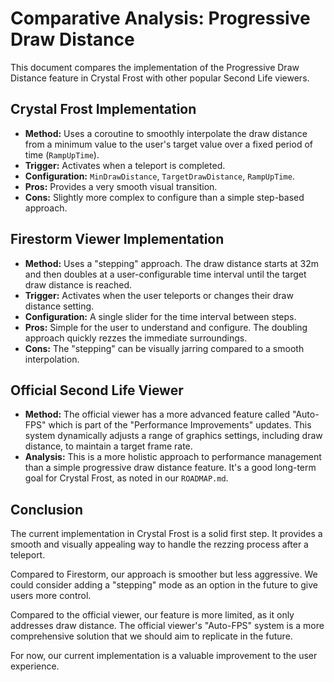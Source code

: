 # Comparative Analysis: Progressive Draw Distance

This document compares the implementation of the Progressive Draw Distance feature in Crystal Frost with other popular Second Life viewers.

## Crystal Frost Implementation

*   **Method:** Uses a coroutine to smoothly interpolate the draw distance from a minimum value to the user's target value over a fixed period of time (`RampUpTime`).
*   **Trigger:** Activates when a teleport is completed.
*   **Configuration:** `MinDrawDistance`, `TargetDrawDistance`, `RampUpTime`.
*   **Pros:** Provides a very smooth visual transition.
*   **Cons:** Slightly more complex to configure than a simple step-based approach.

## Firestorm Viewer Implementation

*   **Method:** Uses a "stepping" approach. The draw distance starts at 32m and then doubles at a user-configurable time interval until the target draw distance is reached.
*   **Trigger:** Activates when the user teleports or changes their draw distance setting.
*   **Configuration:** A single slider for the time interval between steps.
*   **Pros:** Simple for the user to understand and configure. The doubling approach quickly rezzes the immediate surroundings.
*   **Cons:** The "stepping" can be visually jarring compared to a smooth interpolation.

## Official Second Life Viewer

*   **Method:** The official viewer has a more advanced feature called "Auto-FPS" which is part of the "Performance Improvements" updates. This system dynamically adjusts a range of graphics settings, including draw distance, to maintain a target frame rate.
*   **Analysis:** This is a more holistic approach to performance management than a simple progressive draw distance feature. It's a good long-term goal for Crystal Frost, as noted in our `ROADMAP.md`.

## Conclusion

The current implementation in Crystal Frost is a solid first step. It provides a smooth and visually appealing way to handle the rezzing process after a teleport.

Compared to Firestorm, our approach is smoother but less aggressive. We could consider adding a "stepping" mode as an option in the future to give users more control.

Compared to the official viewer, our feature is more limited, as it only addresses draw distance. The official viewer's "Auto-FPS" system is a more comprehensive solution that we should aim to replicate in the future.

For now, our current implementation is a valuable improvement to the user experience.
